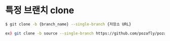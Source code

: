 # 특정 브랜치 clone

```bash
$ git clone -b {branch_name} --single-branch {저장소 URL}

ex) git clone -b source --single-branch https://github.com/pozafly/pozafly.github.io.git
```

